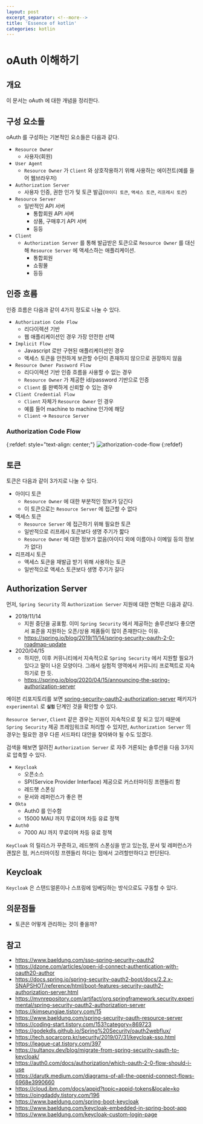```yaml
---
layout: post
excerpt_separator: <!--more-->
title: 'Essence of kotlin'
categories: kotlin
---
```


# oAuth 이해하기
## 개요

이 문서는 oAuth 에 대한 개념을 정리한다.

## 구성 요소들

oAuth 를 구성하는 기본적인 요소들은 다음과 같다.

* `Resource Owner`
    * 사용자(회원)
* `User Agent`
    * `Resource Owner` 가 `Client` 와 상호작용하기 위해 사용하는 에이전트(예를 들어 웹브라우저)
* `Authorization Server`
    * 사용자 인증, 권한 인가 및 토큰 발급(`아이디 토큰`, `액세스 토큰`, `리프레시 토큰`)
* `Resource Server`
    * 일반적인 API 서버
        * 통합회원 API 서버
        * 상품, 구매후기 API 서버
        * 등등
* `Client`
    * `Authorization Server` 를 통해 발급받은 토큰으로 `Resource Owner` 를 대신해 
    `Resource Server` 에 액세스하는 애플리케이션.
        * 통합회원
        * 쇼핑몰
        * 등등

## 인증 흐름

인증 흐름은 다음과 같이 4가지 정도로 나눌 수 있다.

* `Authorization Code Flow`
    * 리다이렉션 기반
    * 웹 애플리케이션인 경우 가장 안전한 선택
* `Implicit Flow`
    * Javascript 로만 구현된 애플리케이션인 경우
    * 액세스 토큰을 안전하게 보관할 수단이 존재하지 않으므로 권장하지 않음
* `Resource Owner Password Flow`
    * 리다이렉션 기반 인증 흐름을 사용할 수 없는 경우
    * `Resource Owner` 가 제공한 id/password 기반으로 인증
    * `Client` 를 완벽하게 신뢰할 수 있는 경우
* `Client Credential Flow`
    * `Client` 자체가 `Resource Owner` 인 경우 
    * 예를 들어 machine to machine 인가에 해당
    * `Client` -> `Resource Server`

### Authorization Code Flow

{:refdef: style="text-align: center;"}
![athorization-code-flow](/assets/authorization-code-flow)
{:refdef}

## 토큰

토큰은 다음과 같이 3가지로 나눌 수 있다.

* 아이디 토큰
    * `Resource Owner` 에 대한 부분적인 정보가 담긴다
    * 이 토큰으로는 `Resource Server` 에 접근할 수 없다
* 액세스 토큰
    * `Resource Server` 에 접근하기 위해 필요한 토큰
    * 일반적으로 리프레시 토큰보다 생명 주기가 짧다
    * `Resource Owner` 에 대한 정보가 없음(아이디 외에 이름이나 이메일 등의 정보가 없다)
* 리프레시 토큰
    * 액세스 토큰을 재발급 받기 위해 사용하는 토큰
    * 일반적으로 액세스 토큰보다 생명 주기가 길다

## Authorization Server

먼저, `Spring Security` 의 `Authorization Server` 지원에 대한 연혁은 다음과 같다.

* 2019/11/14
    * 지원 중단을 공표함. 이미 `Spring Security` 에서 제공하는 솔루션보다 좋으면서 표준을 지원하는 
    오픈/상용 제품들이 많이 존재한다는 이유.
    * https://spring.io/blog/2019/11/14/spring-security-oauth-2-0-roadmap-update
* 2020/04/15
    * 하지만, 이후 커뮤니티에서 지속적으로 `Spring Security` 에서 지원할 필요가 있다고 말이 나온 모양이다. 그래서 
    실험적 영역에서 커뮤니티 프로젝트로 지속하기로 한 듯.
    * https://spring.io/blog/2020/04/15/announcing-the-spring-authorization-server
    
메이븐 리포지토리를 보면 [spring-security-oauth2-authorization-server](https://mvnrepository.com/artifact/org.springframework.security.experimental/spring-security-oauth2-authorization-server)
패키지가 `experimental` 로 **`실험`** 단계인 것을 확인할 수 있다.

`Resource Server`, `Client` 같은 경우는 지원이 지속적으로 잘 되고 있기 때문에 `Spring Security` 제공 프레임워크로 
처리할 수 있지만, `Authorization Server` 의 경우는 필요한 경우 다른 서드파티 대안을 찾아봐야 될 수도 있겠다.

검색을 해보면 알려진 `Authorization Server` 로 자주 거론되는 솔루션을 다음 3가지로 압축할 수 있다.

* `Keycloak`
    * 오픈소스
    * SPI(Service Provider Interface) 제공으로 커스터마이징 프렌들리 함
    * 레드햇 스폰싱
    * 문서와 레퍼런스가 좋은 편
* `Okta`
    * Auth0 를 인수함
    * 15000 MAU 까지 무료이며 차등 유료 정책
* `Auth0`
    * 7000 AU 까지 무료이며 차등 유료 정책
    
`KeyCloak` 의 릴리스가 꾸준하고, 레드햇의 스폰싱을 받고 있는점, 문서 및 레퍼런스가 괜찮은 점, 커스터마이징 프렌들리 하다는 
점에서 고려할만하다고 판단된다.

## Keycloak

`Keycloak` 은 스탠드얼론이나 스프링에 임베딩하는 방식으로도 구동할 수 있다.

## 의문점들

* 토큰은 어떻게 관리하는 것이 좋을까?

## 참고

* https://www.baeldung.com/sso-spring-security-oauth2
* https://dzone.com/articles/open-id-connect-authentication-with-oauth20-author
* https://docs.spring.io/spring-security-oauth2-boot/docs/2.2.x-SNAPSHOT/reference/html/boot-features-security-oauth2-authorization-server.html
* https://mvnrepository.com/artifact/org.springframework.security.experimental/spring-security-oauth2-authorization-server
* https://kimseungjae.tistory.com/15
* https://www.baeldung.com/spring-security-oauth-resource-server
* https://coding-start.tistory.com/153?category=869723
* https://godekdls.github.io/Spring%20Security/oauth2webflux/
* https://tech.socarcorp.kr/security/2019/07/31/keycloak-sso.html
* https://league-cat.tistory.com/397
* https://sultanov.dev/blog/migrate-from-spring-security-oauth-to-keycloak/
* https://auth0.com/docs/authorization/which-oauth-2-0-flow-should-i-use
* https://darutk.medium.com/diagrams-of-all-the-openid-connect-flows-6968e3990660
* https://cloud.ibm.com/docs/appid?topic=appid-tokens&locale=ko
* https://oingdaddy.tistory.com/196
* https://www.baeldung.com/spring-boot-keycloak
* https://www.baeldung.com/keycloak-embedded-in-spring-boot-app
* https://www.baeldung.com/keycloak-custom-login-page